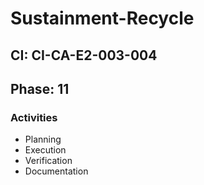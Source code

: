 # Sustainment-Recycle

## CI: CI-CA-E2-003-004
## Phase: 11

### Activities
- Planning
- Execution
- Verification
- Documentation
